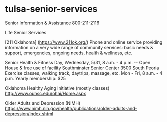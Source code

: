 # tulsa-senior-services

Senior Information & Assistance
800-211-2116

Life Senior Services

[211 Oklahoma] (https://www.211ok.org/)
Phone and online service providing information on a very wide range of community services: basic needs & support, emergencies, ongoing needs, health & wellness, etc.

Senior Health & Fitness Day, Wednesday, 5/31, 8 a.m. - 4 p.m. -- Open House & free use of facility
Southminster Senior Center 
3500 South Peoria 
Exercise classes, walking track, daytrips, massage, etc. 
Mon - Fri, 8 a.m. - 4 p.m.
Yearly membership: $25

Oklahoma Healthy Aging Initiative (mostly classes) 
http://www.ouhsc.edu/ohai/Home.aspx

Older Adults and Depression (NIMH) 
https://www.nimh.nih.gov/health/publications/older-adults-and-depression/index.shtml

